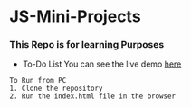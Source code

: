 # JS-Mini-Projects
### This Repo is for learning Purposes
- To-Do List
You can see the live demo [here](https://htmlpreview.github.io/?https://github.com/hemang11/JS-Mini-Projects/blob/master/To-Do/index.html)
```javascipt
To Run from PC
1. Clone the repository
2. Run the index.html file in the browser
```
